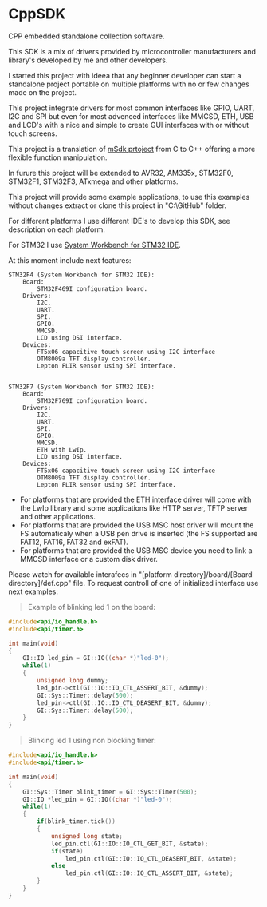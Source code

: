 # CppSDK
CPP embedded standalone collection software.

This SDK is a mix of drivers provided by microcontroller manufacturers and library's developed by me and other developers.

I started this project with ideea that any beginner developer can start a standalone project portable on multiple platforms with no or few changes made on the project.

This project integrate drivers for most common interfaces like GPIO, UART, I2C and SPI but even for most advenced interfaces like MMCSD, ETH, USB and LCD's with a nice and simple to create GUI interfaces with or without touch screens.

This project is a translation of <a href="https://github.com/MorgothCreator/mSdk">mSdk prtoject</a> from C to C++ offering a more flexible function manipulation.

In furure this project will be extended to AVR32, AM335x, STM32F0, STM32F1, STM32F3, ATxmega and other platforms.

This project will provide some example applications, to use this examples without changes extract or clone this project in "C:\GitHub" folder.

For different platforms I use different IDE's to develop this SDK, see description on each platform.

For STM32 I use <a href="http://www.openstm32.org/HomePage">System Workbench for STM32 IDE</a>.

At this moment include next features:

	STM32F4 (System Workbench for STM32 IDE):
		Board:
			STM32F469I configuration board.
		Drivers:
			I2C.
			UART.
			SPI.
			GPIO.
			MMCSD.
			LCD using DSI interface.
		Devices:
			FT5x06 capacitive touch screen using I2C interface
 			OTM8009a TFT display controller.
 			Lepton FLIR sensor using SPI interface.
      
      
 	STM32F7 (System Workbench for STM32 IDE):
		Board:
			STM32F769I configuration board.
		Drivers:
			I2C.
			UART.
			SPI.
			GPIO.
			MMCSD.
			ETH with LwIp.
			LCD using DSI interface.
		Devices:
			FT5x06 capacitive touch screen using I2C interface
 			OTM8009a TFT display controller.
 			Lepton FLIR sensor using SPI interface.
      
* For platforms that are provided the ETH interface driver will come with the LwIp library and some applications like HTTP server, TFTP server and other applications.
* For platforms that are provided the USB MSC host driver will mount the FS automaticaly when a USB pen drive is inserted (the FS supported are FAT12, FAT16, FAT32 and exFAT).
* For platforms that are provided the USB MSC device you need to link a MMCSD interface or a custom disk driver.


Please watch for available interafecs in "[platform directory]/board/[Board directory]/def.cpp" file.
To request controll of one of initialized interface use next examples:

> Example of blinking led 1 on the board:

```CPP
#include<api/io_handle.h>
#include<api/timer.h>

int main(void)
{
	GI::IO led_pin = GI::IO((char *)"led-0");
	while(1)
	{
		unsigned long dummy;
		led_pin->ctl(GI::IO::IO_CTL_ASSERT_BIT, &dummy);
		GI::Sys::Timer::delay(500);
		led_pin->ctl(GI::IO::IO_CTL_DEASERT_BIT, &dummy);
		GI::Sys::Timer::delay(500);
	}
}
```

> Blinking led 1 using non blocking timer:

```CPP
#include<api/io_handle.h>
#include<api/timer.h>

int main(void)
{
	GI::Sys::Timer blink_timer = GI::Sys::Timer(500);
	GI::IO *led_pin = GI::IO((char *)"led-0");
	while(1)
	{
		if(blink_timer.tick())
		{
			unsigned long state;
			led_pin.ctl(GI::IO::IO_CTL_GET_BIT, &state);
			if(state)
				led_pin.ctl(GI::IO::IO_CTL_DEASERT_BIT, &state);
			else
				led_pin.ctl(GI::IO::IO_CTL_ASSERT_BIT, &state);
		}
	}
}
```
